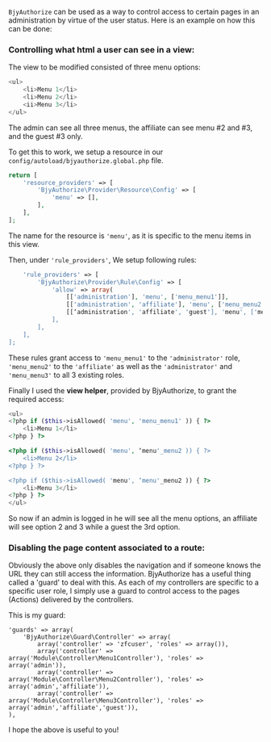 `BjyAuthorize` can be used as a way to control access to certain pages in an administration by virtue 
of the user status. Here is an example on how this can be done:

### Controlling what html a user can see in a view:

The view to be modified consisted of three menu options:

```php
<ul>
    <li>Menu 1</li>
    <li>Menu 2</li>
    <ii>Menu 3</li>
</ul>
```

The admin can see all three menus, the affiliate can see menu #2 and #3, and the guest #3 only.

To get this to work, we setup a resource in our `config/autoload/bjyauthorize.global.php` file.

```php
return [
    'resource_providers' => [
        'BjyAuthorize\Provider\Resource\Config' => [
            'menu' => [],
        ],
    ],
];
```

The name for the resource is `'menu'`, as it is specific to the menu items in this view.

Then, under `'rule_providers'`, We setup following rules:

```php
    'rule_providers' => [
        'BjyAuthorize\Provider\Rule\Config' => [
            'allow' => array(
                [['administration'], 'menu', ['menu_menu1']],
                [['administration', 'affiliate'], 'menu', ['menu_menu2']],
                [[‘administration', 'affiliate', 'guest'], 'menu', ['menu_menu3']],
            ],
        ],
    ],
];
```

These rules grant access to `'menu_menu1'` to the `'administrator'` role, `'menu_menu2'` to the
`'affiliate'` as well as the `'administrator'` and `'menu_menu3'` to all 3 existing roles.


Finally I used the **view helper**, provided by BjyAuthorize, to grant the required access:

```php
<ul>
<?php if ($this->isAllowed( 'menu', 'menu_menu1' )) { ?>
    <li>Menu 1</li>
<?php } ?>

<?php if ($this->isAllowed( 'menu', ‘menu'_menu2 )) { ?>
    <li>Menu 2</li>
<?php } ?>

<?php if ($this->isAllowed( 'menu', ‘menu'_menu2 )) { ?>
    <li>Menu 3</li>
<?php } ?>
</ul>
```

So now if an admin is logged in he will see all the menu options, an affiliate will see option 2 and 3 while a guest the 3rd option.

### Disabling the page content associated to a route:

Obviously the above only disables the navigation and if someone knows the URL they can still access the information. BjyAuthorize has a useful thing called a 'guard' to deal with this. As each of my controllers are specific to a specific user role, I simply use a guard to control access to the pages (Actions) delivered by the controllers.

This is my guard:

    'guards' => array(
        'BjyAuthorize\Guard\Controller' => array(
            array('controller' => 'zfcuser', 'roles' => array()),
            array('controller' => array('Module\Controller\Menu1Controller'), 'roles' => array('admin')),
            array('controller' => array('Module\Controller\Menu2Controller'), 'roles' => array('admin','affiliate')),
            array('controller' => array('Module\Controller\Menu3Controller'), 'roles' => array('admin','affiliate','guest')),
    ),

I hope the above is useful to you!